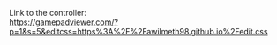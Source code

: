 Link to the controller:  
https://gamepadviewer.com/?p=1&s=5&editcss=https%3A%2F%2Fawilmeth98.github.io%2Fedit.css

